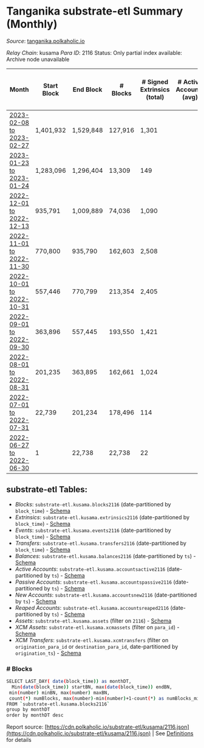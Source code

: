 # Tanganika substrate-etl Summary (Monthly)

_Source_: [tanganika.polkaholic.io](https://tanganika.polkaholic.io)

*Relay Chain*: kusama
*Para ID*: 2116
Status: Only partial index available: Archive node unavailable


| Month | Start Block | End Block | # Blocks | # Signed Extrinsics (total) | # Active Accounts (avg) | # Addresses with Balances (max) | Issues |
| ----- | ----------- | --------- | -------- | --------------------------- | ----------------------- | ------------------------------- | ------ |
| [2023-02-08 to 2023-02-27](/kusama/2116-tanganika/2023-02-28.md) | 1,401,932 | 1,529,848 | 127,916 | 1,301 |  |  | - 1 (0.00%) |   
| [2023-01-23 to 2023-01-24](/kusama/2116-tanganika/2023-01-31.md) | 1,283,096 | 1,296,404 | 13,309 | 149 |  |  | -  **BROKEN**  |   
| [2022-12-01 to 2022-12-13](/kusama/2116-tanganika/2022-12-31.md) | 935,791 | 1,009,889 | 74,036 | 1,090 |  | 3,213 | -  **BROKEN** (0.09%) |   
| [2022-11-01 to 2022-11-30](/kusama/2116-tanganika/2022-11-30.md) | 770,800 | 935,790 | 162,603 | 2,508 |  | 3,057 | - 2,388 (1.45%) |   
| [2022-10-01 to 2022-10-31](/kusama/2116-tanganika/2022-10-31.md) | 557,446 | 770,799 | 213,354 | 2,405 |  | 3,033 | -   |   
| [2022-09-01 to 2022-09-30](/kusama/2116-tanganika/2022-09-30.md) | 363,896 | 557,445 | 193,550 | 1,421 |  | 2,749 | -   |   
| [2022-08-01 to 2022-08-31](/kusama/2116-tanganika/2022-08-31.md) | 201,235 | 363,895 | 162,661 | 1,024 |  | 2,617 | -   |   
| [2022-07-01 to 2022-07-31](/kusama/2116-tanganika/2022-07-31.md) | 22,739 | 201,234 | 178,496 | 114 |  | 2,473 | -   |   
| [2022-06-27 to 2022-06-30](/kusama/2116-tanganika/2022-06-30.md) | 1 | 22,738 | 22,738 | 22 |  | 2,470 | -   |   

## substrate-etl Tables:

* _Blocks_: `substrate-etl.kusama.blocks2116` (date-partitioned by `block_time`) - [Schema](/schema/balances.json)
* _Extrinsics_: `substrate-etl.kusama.extrinsics2116` (date-partitioned by `block_time`) - [Schema](/schema/extrinsics.json)
* _Events_: `substrate-etl.kusama.events2116` (date-partitioned by `block_time`) - [Schema](/schema/events.json)
* _Transfers_: `substrate-etl.kusama.transfers2116` (date-partitioned by `block_time`) - [Schema](/schema/transfers.json)
* _Balances_: `substrate-etl.kusama.balances2116` (date-partitioned by `ts`) - [Schema](/schema/balances.json)
* _Active Accounts_: `substrate-etl.kusama.accountsactive2116` (date-partitioned by `ts`) - [Schema](/schema/accountsactive.json)
* _Passive Accounts_: `substrate-etl.kusama.accountspassive2116` (date-partitioned by `ts`) - [Schema](/schema/accountspassive.json)
* _New Accounts_: `substrate-etl.kusama.accountsnew2116` (date-partitioned by `ts`) - [Schema](/schema/accountsnew.json)
* _Reaped Accounts_: `substrate-etl.kusama.accountsreaped2116` (date-partitioned by `ts`) - [Schema](/schema/accountsreaped.json)
* _Assets_: `substrate-etl.kusama.assets` (filter on `2116`) - [Schema](/schema/assets.json)
* _XCM Assets_: `substrate-etl.kusama.xcmassets` (filter on `para_id`) - [Schema](/schema/xcmassets.json)
* _XCM Transfers_: `substrate-etl.kusama.xcmtransfers` (filter on `origination_para_id` or `destination_para_id`, date-partitioned by `origination_ts`) - [Schema](/schema/xcmtransfers.json)

### # Blocks
```bash
SELECT LAST_DAY( date(block_time)) as monthDT,
  Min(date(block_time)) startBN, max(date(block_time)) endBN, 
 min(number) minBN, max(number) maxBN, 
 count(*) numBlocks, max(number)-min(number)+1-count(*) as numBlocks_missing 
FROM `substrate-etl.kusama.blocks2116` 
group by monthDT 
order by monthDT desc
```


Report source: [https://cdn.polkaholic.io/substrate-etl/kusama/2116.json](https://cdn.polkaholic.io/substrate-etl/kusama/2116.json) | See [Definitions](/DEFINITIONS.md) for details
